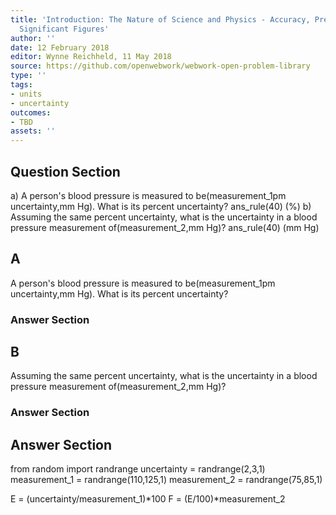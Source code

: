 ```yaml
---
title: 'Introduction: The Nature of Science and Physics - Accuracy, Precision, and
  Significant Figures'
author: ''
date: 12 February 2018
editor: Wynne Reichheld, 11 May 2018
source: https://github.com/openwebwork/webwork-open-problem-library
type: ''
tags:
- units
- uncertainty
outcomes:
- TBD
assets: ''
---
```


## Question Section 

 
a) A person's blood pressure is measured to be(measurement_1pm uncertainty,mm Hg). What is its percent uncertainty?
ans_rule(40) (%)
b) Assuming the same percent uncertainty, what is the uncertainty in a blood pressure measurement of(measurement_2,mm Hg)?
ans_rule(40) (mm Hg)

## A
A person's blood pressure is measured to be(measurement_1pm uncertainty,mm Hg). What is its percent uncertainty?
### Answer Section
## B
Assuming the same percent uncertainty, what is the uncertainty in a blood pressure measurement of(measurement_2,mm Hg)?
### Answer Section


## Answer Section

from random import randrange
uncertainty = randrange(2,3,1)
measurement_1 = randrange(110,125,1)
measurement_2 = randrange(75,85,1)

E = (uncertainty/measurement_1)*100
F = (E/100)*measurement_2
